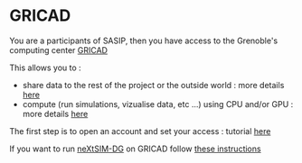 # GRICAD

You are a participants of SASIP, then you have access to the Grenoble's computing center [GRICAD](https://gricad-doc.univ-grenoble-alpes.fr/en/)

This allows you to :
  - share data to the rest of the project or the outside world : more details [here](https://github.com/sasip-climate/catalog-shared-data-SASIP/blob/main/README.md)
  - compute (run simulations, vizualise data, etc ...) using CPU and/or GPU : more details [here](compute_GRICAD.md)

The first step is to open an account and set your access : tutorial [here](https://github.com/sasip-climate/catalog-shared-data-SASIP/blob/main/gricad.md)

If you want to run [neXtSIM-DG](https://nextsim-dg.readthedocs.io/en/latest/?badge=latest) on GRICAD follow [these instructions]([nextsimdg_GRICAD.md](https://github.com/sasip-climate/GRICAD-usage/blob/main/netxsimdg_GRICAD.md)https://github.com/sasip-climate/GRICAD-usage/blob/main/netxsimdg_GRICAD.md)
